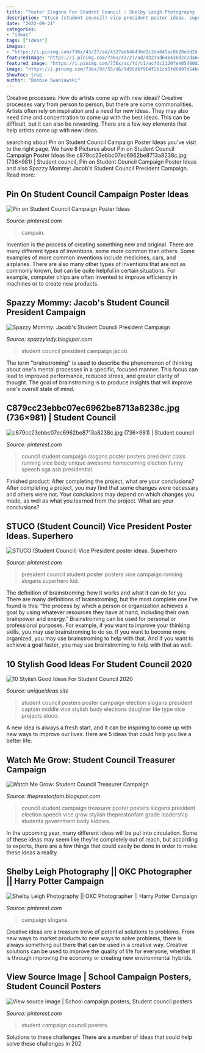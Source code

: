 ```yaml
---
title: "Poster Slogans For Student Council : Shelby Leigh Photography || Okc Photographer || Harry Potter Campaign"
description: "Stuco (student council) vice president poster ideas. superhero"
date: "2022-09-21"
categories:
- "ideas"
tags: ["ideas"]
images:
- "https://i.pinimg.com/736x/43/27/ad/4327ad646436d2c2da645ac8b28edd2d.jpg"
featuredImage: "https://i.pinimg.com/736x/43/27/ad/4327ad646436d2c2da645ac8b28edd2d.jpg"
featured_image: "https://i.pinimg.com/736x/ac/fd/c1/acfdc1120fe405480d2b407895c70955.jpg"
image: "https://i.pinimg.com/736x/9d/55/d6/9d55d6f964f2b1cd5fd6497d54ba2bd0.jpg"
ShowToc: true
author: "Bobbie Swaniawski"
---
```



Creative processes: How do artists come up with new ideas?
Creative processes vary from person to person, but there are some commonalities. Artists often rely on inspiration and a need for new ideas. They may also need time and concentration to come up with the best ideas. This can be difficult, but it can also be rewarding. There are a few key elements that help artists come up with new ideas.

	

		
searching about Pin on Student Council Campaign Poster Ideas you've visit to the right page. We have 8 Pictures about Pin on Student Council Campaign Poster Ideas like c879cc23ebbc07ec6962be8713a8238c.jpg (736×981) | Student council, Pin on Student Council Campaign Poster Ideas and also Spazzy Mommy: Jacob&#039;s Student Council President Campaign. Read more:
		
    
## Pin On Student Council Campaign Poster Ideas

<img loading=lazy src="https://i.pinimg.com/1200x/c2/23/ef/c223efd6feade69106930c621e518db3.jpg" onerror="this.onerror=null;this.src='https://tse1.mm.bing.net/th?id=OIP.a-i0wVkIoIC2hkcS4EEnigHaK7&amp;pid=15.1';" alt="Pin on Student Council Campaign Poster Ideas">

_Source: pinterest.com_

>campain. 

	

Invention is the process of creating something new and original. There are many different types of inventions, some more common than others. Some examples of more common inventions include medicines, cars, and airplanes. There are also many other types of inventions that are not as commonly known, but can be quite helpful in certain situations. For example, computer chips are often invented to improve efficiency in machines or to create new products.

    
## Spazzy Mommy: Jacob&#039;s Student Council President Campaign

<img loading=lazy src="http://4.bp.blogspot.com/_Uak-tp9CicU/TMSgxNIhZxI/AAAAAAAAACY/eDZJpGvI4uY/s1600/P1040874.JPG" onerror="this.onerror=null;this.src='https://tse2.mm.bing.net/th?id=OIP.PgQxoGICC3ub4mxuoZ31_AHaKF&amp;pid=15.1';" alt="Spazzy Mommy: Jacob&#039;s Student Council President Campaign">

_Source: spazzylady.blogspot.com_

>student council president campaign jacob. 

	

The term "brainstroming" is used to describe the phenomenon of thinking about one's mental processes in a specific, focused manner. This focus can lead to improved performance, reduced stress, and greater clarity of thought. The goal of brainstroming is to produce insights that will improve one's overall state of mind.

    
## C879cc23ebbc07ec6962be8713a8238c.jpg (736×981) | Student Council

<img loading=lazy src="https://i.pinimg.com/originals/cb/75/69/cb7569dd015c3fc243544509055399a3.jpg" onerror="this.onerror=null;this.src='https://tse2.mm.bing.net/th?id=OIP.HTag3vJKcZSy-oqVYbszOwHaJ3&amp;pid=15.1';" alt="c879cc23ebbc07ec6962be8713a8238c.jpg (736×981) | Student council">

_Source: pinterest.com_

>council student campaign slogans poster posters president class running vice body unique awesome homecoming election funny speech sga asb presidential. 

	

Finished product: After completing the project, what are your conclusions?
After completing a project, you may find that some changes were necessary and others were not. Your conclusions may depend on which changes you made, as well as what you learned from the project. What are your conclusions?

    
## STUCO (Student Council) Vice President Poster Ideas. Superhero

<img loading=lazy src="https://i.pinimg.com/736x/43/27/ad/4327ad646436d2c2da645ac8b28edd2d.jpg" onerror="this.onerror=null;this.src='https://tse4.mm.bing.net/th?id=OIP.sdB8c9qL8V8ctVynXR9gMgHaOm&amp;pid=15.1';" alt="STUCO (Student Council) Vice President poster ideas. Superhero">

_Source: pinterest.com_

>president council student poster posters vice campaign running slogans superhero kid. 

	

The definition of brainstroming: how it works and what it can do for you
There are many definitions of brainstroming, but the most complete one I’ve found is this: “the process by which a person or organization achieves a goal by using whatever resources they have at hand, including their own brainpower and energy.” Brainstroming can be used for personal or professional purposes. For example, if you want to improve your thinking skills, you may use brainstroming to do so. If you want to become more organized, you may use brainstroming to help with that. And if you want to achieve a goal faster, you may use brainstroming to help with that as well.

    
## 10 Stylish Good Ideas For Student Council 2020

<img loading=lazy src="https://www.uniqueideas.site/wp-content/uploads/student-council-election-poster-ideas-my-daughter-made-this-she-6.jpg" onerror="this.onerror=null;this.src='https://tse3.mm.bing.net/th?id=OIP.LpPS8W9bzyiQRyJUI6kW2gHaJ4&amp;pid=15.1';" alt="10 Stylish Good Ideas For Student Council 2020">

_Source: uniqueideas.site_

>student council posters poster campaign election slogans president captain middle vice stylish body elections daughter file type nice projects stuco. 

	

A new idea is always a fresh start, and it can be inspiring to come up with new ways to improve our lives. Here are 5 ideas that could help you live a better life: 

    
## Watch Me Grow: Student Council Treasurer Campaign

<img loading=lazy src="https://2.bp.blogspot.com/-n0nxWbrr_gU/VBiTnP-OIuI/AAAAAAAApAA/hRlFveALpek/s1600/IMG_1808.JPG" onerror="this.onerror=null;this.src='https://tse1.mm.bing.net/th?id=OIP.9xD2bKV4LceoHGckmnHDvgHaJ4&amp;pid=15.1';" alt="Watch Me Grow: Student Council Treasurer Campaign">

_Source: theprestonfam.blogspot.com_

>council student campaign treasurer poster posters slogans president election speech vice grow stylish theprestonfam grade leadership students government body kiddies. 

	

In the upcoming year, many different ideas will be put into circulation. Some of these ideas may seem like they're completely out of reach, but according to experts, there are a few things that could easily be done in order to make these ideas a reality.

    
## Shelby Leigh Photography || OKC Photographer || Harry Potter Campaign

<img loading=lazy src="https://i.pinimg.com/736x/ac/fd/c1/acfdc1120fe405480d2b407895c70955.jpg" onerror="this.onerror=null;this.src='https://tse2.mm.bing.net/th?id=OIP.ZDusPZW83fpj9asLQ4GTdgHaKX&amp;pid=15.1';" alt="Shelby Leigh Photography || OKC Photographer || Harry Potter Campaign">

_Source: pinterest.com_

>campaign slogans. 

	

Creative ideas are a treasure trove of potential solutions to problems. From new ways to market products to new ways to solve problems, there is always something out there that can be used in a creative way. Creative solutions can be used to improve the quality of life for everyone, whether it is through improving the economy or creating new environmental hybrids.

    
## View Source Image | School Campaign Posters, Student Council Posters

<img loading=lazy src="https://i.pinimg.com/736x/9d/55/d6/9d55d6f964f2b1cd5fd6497d54ba2bd0.jpg" onerror="this.onerror=null;this.src='https://tse1.mm.bing.net/th?id=OIP.0hS4K6MFPvU4aeqKmbsxuwHaJ3&amp;pid=15.1';" alt="View source image | School campaign posters, Student council posters">

_Source: pinterest.com_

>student campaign council posters. 

	

Solutions to these challenges
There are a number of ideas that could help solve these challenges in 202
